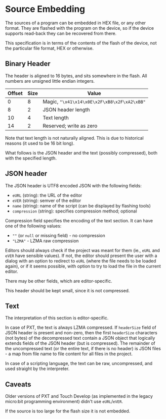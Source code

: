 # Source Embedding

The sources of a program can be embedded in HEX file, or any other format. They are flashed with the program on the device, so if the device supports read-back they can be recovered from there.

This specification is in terms of the contents of the flash of the device, not the particular file format, HEX or otherwise.

## Binary Header

The header is aligned to 16 bytes, and sits somewhere in the flash. All numbers are unsigned little endian integers.

| Offset | Size | Value                                               |
| ------ | ---- | --------------------------------------------------- |
| 0      | 8    | Magic, `"\x41\x14\x0E\x2F\xB8\x2F\xA2\xBB"` |
| 8      | 2    | JSON header length                                  |
| 10     | 4    | Text length                                         |
| 14     | 2    | Reserved; write as zero                             |

Note that text length is not naturally aligned. This is due to historical reasons (it used to be 16 bit long).

What follows is the JSON header and the text (possibly compressed), both with the specified length.

## JSON header

The JSON header is UTF8 encoded JSON with the following fields:

* `eURL` (string): the URL of the editor
* `eVER` (string): semver of the editor
* `name` (string): name of the script (can be displayed by flashing tools)
* `compression` (string): specifies compression method; optional

Compression field specifies the encoding of the text section. It can have one of the following values:

* `""` (or `null` or missing field) - no compression
* `"LZMA"` - LZMA raw compression

Editors should always check if the project was meant for them (ie., `eURL` and `eVER` have sensible values). If not, the editor should present the user with a dialog with an option to redirect to `eURL` (where the file needs to be loaded again), or if it seems possible, with option to try to load the file in the current editor.

There may be other fields, which are editor-specific.

This header should be kept small, since it is not compressed.

## Text

The interpretation of this section is editor-specific.

In case of PXT, the text is always LZMA compressed. If `headerSize` field of JSON header is present and non-zero, then the first `headerSize` characters (not bytes) of the decompressed text contain a JSON object that logically extends fields of the JSON header (but is compressed). The remainder of the uncompressed text (or the entire text, if there is no header) is JSON files - a map from file name to file content for all files in the project.

In case of a scripting language, the text can be raw, uncompressed, and used straight by the interpreter.

## Caveats

Older versions of PXT and Touch Develop (as implemented in the legacy micro:bit programming environment) didn't use `eURL`/`eVER`.

If the source is too large for the flash size it is not embedded.